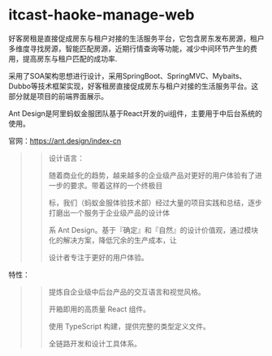 # itcast-haoke-manage-web

好客房租是直接促成房东与租户对接的生活服务平台，它包含房东发布房源，租户多维度寻找房源，智能匹配房源，近期行情查询等功能，减少中间环节产生的费用，提高房东与租户匹配的成功率.

采用了SOA架构思想进行设计，采用SpringBoot、SpringMVC、Mybaits、Dubbo等技术框架实现，好客租房直接促成房东与租户对接的生活服务平台。这部分就是项目的前端界面展示。

Ant Design是阿里蚂蚁金服团队基于React开发的ui组件，主要用于中后台系统的使用。

官网：https://ant.design/index-cn

>>设计语言：
>>
>>随着商业化的趋势，越来越多的企业级产品对更好的用户体验有了进一步的要求。带着这样的一个终极目
>>
>>标，我们（蚂蚁金服体验技术部）经过大量的项目实践和总结，逐步打磨出一个服务于企业级产品的设计体
>>
>>系 Ant Design。基于『确定』和『自然』的设计价值观，通过模块化的解决方案，降低冗余的生产成本，让
>>
>>设计者专注于更好的用户体验。

特性：

>>提炼自企业级中后台产品的交互语言和视觉风格。
>>
>>开箱即用的高质量 React 组件。
>>
>>使用 TypeScript 构建，提供完整的类型定义文件。
>>
>>全链路开发和设计工具体系。
